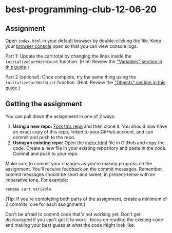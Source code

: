 # best-programming-club-12-06-20

## Assignment

Open `index.html` in your default browser by double-clicking the file. Keep your [browser console](https://developer.mozilla.org/en-US/docs/Tools/Browser_Console) open so that you can view console logs.

Part 1: Update the cart total by changing the lines inside the `initializeCartWithCount` function. (Hint: Review the ["Variables" section in this guide](https://www.sitepoint.com/beginners-guide-javascript-variables-and-datatypes/).)

Part 2 (optional): Once complete, try the same thing using the `initializeCartWithList` function. (Hint: Review the ["Objects" section in this guide](https://www.sitepoint.com/beginners-guide-javascript-variables-and-datatypes/).)

## Getting the assignment

You can pull down the assignment in one of 2 ways:

1. **Using a new repo:** [Fork this repo](https://guides.github.com/activities/forking/) and then clone it. You should now have an exact copy of this repo, linked to your GitHub account, and can commit and push to the repo.
2. **Using an existing repo:** Open the [index.html](./index.html) file in GitHub and copy the code. Create a new file in your existing repository and paste in the code. Commit and push to your repo.

Make sure to commit your changes as you're making progress on the assignment. You'll receive feedback on the commit messages. Remember, commit messages should be short and sweet, in present-tense with an imperative tone. For example:

```
rename cart variable
```

(Tip: If you're completing both parts of the assignment, create a minimum of 2 commits, one for each assignment.)

Don't be afraid to commit code that's not working yet. Don't get discouraged if you can't get it to work--focus on reading the existing code and making your best guess at what the code might look like.
